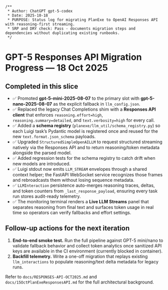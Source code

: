 ```
/**
 * Author: ChatGPT gpt-5-codex
 * Date: 2025-10-18
 * PURPOSE: Status log for migrating PlanExe to OpenAI Responses API with reasoning-first streaming.
 * SRP and DRY check: Pass - documents migration steps and dependencies without duplicating existing runbooks.
 */
```

# GPT-5 Responses API Migration Progress — 18 Oct 2025

## Completed in this slice

- ✅ Promoted **gpt-5-mini-2025-08-07** to the primary slot with **gpt-5-nano-2025-08-07** as the explicit fallback in `llm_config.json`.
- ✅ Replaced the legacy Chat Completions shim with a **Responses API client** that enforces `reasoning.effort=high`, `reasoning.summary=detailed`, and `text.verbosity=high` for every call.
- ✅ Added a **schema registry** (`planexe/llm_util/schema_registry.py`) so each Luigi task’s Pydantic model is registered once and reused for the new `text.format.json_schema` payloads.
- ✅ Upgraded `StructuredSimpleOpenAILLM` to request structured streaming natively via the Responses API and to return reasoning/token metadata alongside the parsed model.
- ✅ Added regression tests for the schema registry to catch drift when new models are introduced.
- ✅ Luigi stdout now emits `LLM_STREAM` envelopes through a shared context helper; the FastAPI WebSocket service recognizes those frames and rebroadcasts them without losing sequence metadata.
- ✅ `LLMInteraction` persistence auto-merges reasoning traces, deltas, and token counters from `_last_response_payload`, ensuring every task run stores audit-ready telemetry.
- ✅ The monitoring terminal renders a **Live LLM Streams** panel that separates reasoning from final text and surfaces token usage in real time so operators can verify fallbacks and effort settings.

## Follow-up actions for the next iteration

1. **End-to-end smoke test.** Run the full pipeline against GPT-5 mini/nano to validate fallback behavior and collect token analytics once sanitized API keys are available in the CI environment (currently blocked in container).
2. **Backfill telemetry.** Write a one-off migration that replays existing `llm_interactions` to populate reasoning/text delta metadata for legacy runs.

Refer to `docs/RESPONSES-API-OCT2025.md` and `docs/15OctPlanExeResponsesAPI.md` for the full architectural background.
